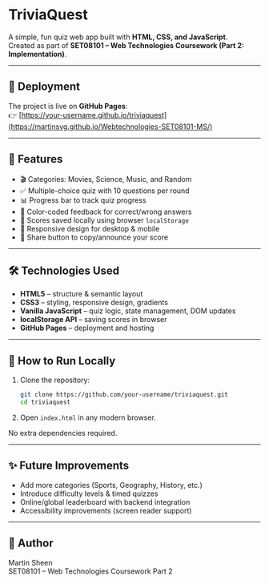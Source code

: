 # TriviaQuest

A simple, fun quiz web app built with **HTML, CSS, and JavaScript**.  
Created as part of **SET08101 – Web Technologies Coursework (Part 2: Implementation)**.  

---

## 🚀 Deployment
The project is live on **GitHub Pages**:  
👉 [https://your-username.github.io/triviaquest](https://martinsvg.github.io/Webtechnologies-SET08101-MS/)

---

## 📂 Features
- 🎬 Categories: Movies, Science, Music, and Random  
- ✅ Multiple-choice quiz with 10 questions per round  
- 📊 Progress bar to track quiz progress  
- 🎨 Color-coded feedback for correct/wrong answers  
- 💾 Scores saved locally using browser `localStorage`  
- 📱 Responsive design for desktop & mobile  
- 🔗 Share button to copy/announce your score  

---

## 🛠️ Technologies Used
- **HTML5** – structure & semantic layout  
- **CSS3** – styling, responsive design, gradients  
- **Vanilla JavaScript** – quiz logic, state management, DOM updates  
- **localStorage API** – saving scores in browser  
- **GitHub Pages** – deployment and hosting  

---

## 📖 How to Run Locally
1. Clone the repository:  
   ```bash
   git clone https://github.com/your-username/triviaquest.git
   cd triviaquest
   ```
2. Open `index.html` in any modern browser.  

No extra dependencies required.  

---

## ✨ Future Improvements
- Add more categories (Sports, Geography, History, etc.)  
- Introduce difficulty levels & timed quizzes  
- Online/global leaderboard with backend integration  
- Accessibility improvements (screen reader support)  

---

## 👤 Author
Martin Sheen  
SET08101 – Web Technologies Coursework  Part 2
